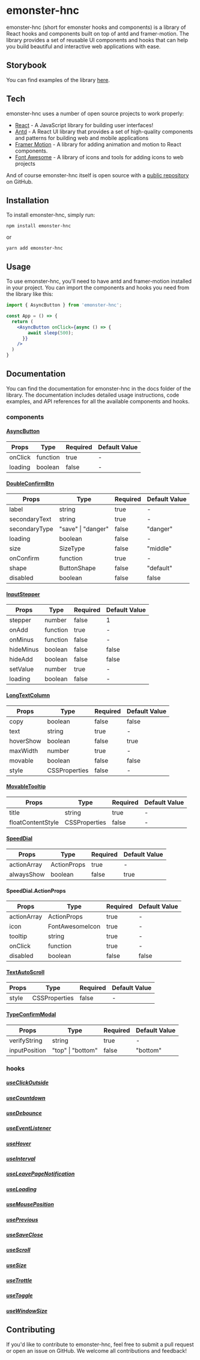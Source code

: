# emonster-hnc

emonster-hnc (short for emonster hooks and components) is a library of React hooks and components built on top of antd and framer-motion. The library provides a set of reusable UI components and hooks that can help you build beautiful and interactive web applications with ease.

## Storybook

You can find examples of the library [here][storybook].

## Tech

emonster-hnc uses a number of open source projects to work properly:

- [React][react] - A JavaScript library for building user interfaces!
- [Antd][antd] - A React UI library that provides a set of high-quality components and patterns for building web and mobile applications
- [Framer Motion][framer-motion] - A library for adding animation and motion to React components.
- [Font Awesome][font-awesome] - A library of icons and tools for adding icons to web projects

And of course emonster-hnc itself is open source with a [public repository][github] on GitHub.

## Installation

To install emonster-hnc, simply run:

    npm install emonster-hnc

or

    yarn add emonster-hnc

## Usage

To use emonster-hnc, you'll need to have antd and framer-motion installed in your project. You can import the components and hooks you need from the library like this:

```jsx
import { AsyncButton } from 'emonster-hnc';

const App = () => {
  return (
    <AsyncButton onClick={async () => {
        await sleep(500);
      }} 
    />
  )
}
```

## Documentation

You can find the documentation for emonster-hnc in the docs folder of the library. The documentation includes detailed usage instructions, code examples, and API references for all the available components and hooks.

### components

#### [AsyncButton](https://63ed98bdfdd4823a325643f3-lhqbjjxcid.chromatic.com/?path=/story/components-asyncbutton--default)

| Props   | Type     | Required | Default Value |
|---------|----------|----------|---------------|
| onClick | function | true     | -             |
| loading | boolean  | false    | -             |

#### [DoubleConfirmBtn](https://63ed98bdfdd4823a325643f3-lhqbjjxcid.chromatic.com/?path=/story/components-doubleconfirmbtn--default)

| Props         | Type                   | Required | Default Value |
|---------------|------------------------|--------|-------------|
| label         | string                 | true   | -           |
| secondaryText | string                 | true   | -           |
| secondaryType | "save" &#124; "danger" | false  | "danger"    |
| loading       | boolean                | false  | -           |
| size          | SizeType               | false  | "middle"    |
| onConfirm     | function               | true   | -           |
| shape         | ButtonShape            | false  | "default"   |
| disabled      | boolean                | false  | false       |

#### [InputStepper](https://63ed98bdfdd4823a325643f3-hlkpxebdcw.chromatic.com/?path=/story/components-inputstepper--default)

| Props     | Type     | Required | Default Value |
|-----------|----------|----------|---------------|
| stepper   | number   | false    | 1             |
| onAdd     | function | true     | -             |
| onMinus   | function | false    | -             |
| hideMinus | boolean  | false    | false         |
| hideAdd   | boolean  | false    | false         |
| setValue  | number   | true     | -             |
| loading   | boolean  | false    | -             |


#### [LongTextColumn](https://63ed98bdfdd4823a325643f3-lhqbjjxcid.chromatic.com/?path=/story/components-longtextcolumn--default)

| Props     | Type          | Required | Default Value |
|-----------|---------------|----------|---------------|
| copy      | boolean       | false    | false         |
| text      | string        | true     | -             |
| hoverShow | boolean       | false    | true         |
| maxWidth  | number        | true     | -             |
| movable   | boolean       | false    | false         |
| style     | CSSProperties | false    | -             |


#### [MovableTooltip](https://63ed98bdfdd4823a325643f3-lhqbjjxcid.chromatic.com/?path=/story/components-movabletooltip--default)

| Props             | Type          | Required | Default Value |
|-------------------|---------------|----------|---------------|
| title             | string        | true     | -             |
| floatContentStyle | CSSProperties | false    | -             |


#### [SpeedDial](https://63ed98bdfdd4823a325643f3-lhqbjjxcid.chromatic.com/?path=/story/components-speeddial--default)

| Props       | Type        | Required | Default Value |
|-------------|-------------|----------|---------------|
| actionArray | ActionProps | true     | -             |
| alwaysShow  | boolean     | false    | true          |


#### SpeedDial.ActionProps

| Props       | Type            | Required | Default Value |
|-------------|-----------------|----------|---------------|
| actionArray | ActionProps     | true     | -             |
| icon        | FontAwesomeIcon | true     | -             |
| tooltip     | string          | true     | -             |
| onClick     | function        | true     | -             |
| disabled    | boolean         | false    | false         |


#### [TextAutoScroll](https://63ed98bdfdd4823a325643f3-lhqbjjxcid.chromatic.com/?path=/story/components-textautoscroll--default)

| Props | Type           | Required | Default Value |
|-------|----------------|----------|---------------|
| style | CSSProperties  | false    | -             |

#### [TypeConfirmModal](https://63ed98bdfdd4823a325643f3-hlkpxebdcw.chromatic.com/?path=/story/components-typeconfirmmodal--default)

| Props         | Type                  | Required | Default Value |
|---------------|-----------------------|----------|---------------|
| verifyString  | string                | true     | -             |
| inputPosition | "top" &#124; "bottom" | false    | "bottom"      |

### hooks

##### [useClickOutside](https://63ed98bdfdd4823a325643f3-lhqbjjxcid.chromatic.com/?path=/story/hooks-useclickoutside--default)
##### [useCountdown](https://63ed98bdfdd4823a325643f3-hlkpxebdcw.chromatic.com/?path=/story/hooks-usecountdown--default)
##### [useDebounce](https://63ed98bdfdd4823a325643f3-lhqbjjxcid.chromatic.com/?path=/story/hooks-usedebounce--default)
##### [useEventListener](https://63ed98bdfdd4823a325643f3-hlkpxebdcw.chromatic.com/?path=/story/hooks-useeventlistener--default)
##### [useHover](https://63ed98bdfdd4823a325643f3-hlkpxebdcw.chromatic.com/?path=/story/hooks-usehover--default)
##### [useInterval](https://63ed98bdfdd4823a325643f3-hlkpxebdcw.chromatic.com/?path=/story/hooks-useinterval--default)
##### [useLeavePageNotification](https://63ed98bdfdd4823a325643f3-hjotyfkise.chromatic.com/?path=/story/hooks-useleavepagenotification--default)
##### [useLoading](https://63ed98bdfdd4823a325643f3-hjotyfkise.chromatic.com/?path=/story/hooks-useloading--single-action)
##### [useMousePosition](https://63ed98bdfdd4823a325643f3-lhqbjjxcid.chromatic.com/?path=/story/hooks-usemouseposition--default)
##### [usePrevious](https://63ed98bdfdd4823a325643f3-hlkpxebdcw.chromatic.com/?path=/story/hooks-useprevious--default)
##### [useSaveClose](http://localhost:6006/?path=/story/hooks-usesaveclose--default)
##### [useScroll](https://63ed98bdfdd4823a325643f3-hlkpxebdcw.chromatic.com/?path=/story/hooks-usescroll--default)
##### [useSize](http://localhost:6006/?path=/story/hooks-usesize--default)
##### [useTrottle](https://63ed98bdfdd4823a325643f3-lhqbjjxcid.chromatic.com/?path=/story/hooks-usethrottle--default)
##### [useToggle](https://63ed98bdfdd4823a325643f3-lhqbjjxcid.chromatic.com/?path=/story/hooks-usetoggle--default)
##### [useWindowSize](https://63ed98bdfdd4823a325643f3-hjotyfkise.chromatic.com/?path=/story/hooks-usewindowsize--default)

## Contributing
If you'd like to contribute to emonster-hnc, feel free to submit a pull request or open an issue on GitHub. We welcome all contributions and feedback!

[//]: # (These are reference links used in the body of this note and get stripped out when the markdown processor does its job. There is no need to format nicely because it shouldn't be seen. Thanks SO - http://stackoverflow.com/questions/4823468/store-comments-in-markdown-syntax)

[github]: <https://github.com/patrickxunuo/emonster-hnc>
[react]: <https://reactjs.org/>
[antd]: <https://ant.design/>
[framer-motion]: <https://www.framer.com/motion/>
[font-awesome]: <https://fontawesome.com/>
[storybook]: <https://63ed98bdfdd4823a325643f3-hlkpxebdcw.chromatic.com/>

